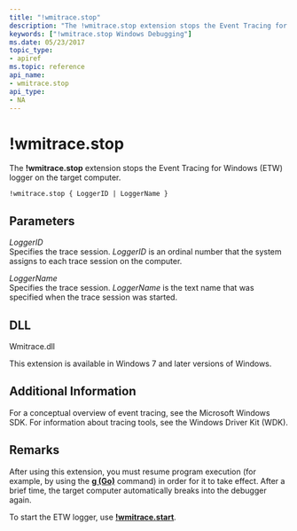 ```yaml
---
title: "!wmitrace.stop"
description: "The !wmitrace.stop extension stops the Event Tracing for Windows (ETW) logger on the target computer."
keywords: ["!wmitrace.stop Windows Debugging"]
ms.date: 05/23/2017
topic_type:
- apiref
ms.topic: reference
api_name:
- wmitrace.stop
api_type:
- NA
---
```


# !wmitrace.stop

The **!wmitrace.stop** extension stops the Event Tracing for Windows (ETW) logger on the target computer.

```dbgcmd
!wmitrace.stop { LoggerID | LoggerName } 
```

## Parameters

<span id="_______LoggerID______"></span><span id="_______loggerid______"></span><span id="_______LOGGERID______"></span> *LoggerID*   
Specifies the trace session. *LoggerID* is an ordinal number that the system assigns to each trace session on the computer.

<span id="_______LoggerName______"></span><span id="_______loggername______"></span><span id="_______LOGGERNAME______"></span> *LoggerName*   
Specifies the trace session. *LoggerName* is the text name that was specified when the trace session was started.

## DLL

Wmitrace.dll

This extension is available in Windows 7 and later versions of Windows.

## Additional Information

For a conceptual overview of event tracing, see the Microsoft Windows SDK. For information about tracing tools, see the Windows Driver Kit (WDK).

## Remarks

After using this extension, you must resume program execution (for example, by using the [**g (Go)**](g--go-.md) command) in order for it to take effect. After a brief time, the target computer automatically breaks into the debugger again.

To start the ETW logger, use [**!wmitrace.start**](-wmitrace-start.md).

